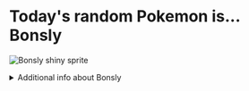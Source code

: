 # Today's random Pokemon is... Bonsly

![Bonsly shiny sprite](https://raw.githubusercontent.com/PokeAPI/sprites/master/sprites/pokemon/shiny/438.png)

<details>
<summary>Additional info about Bonsly</summary>

| srpite type | image |
|------|------|
| back_default | ![Bonsly back_default sprite](https://raw.githubusercontent.com/PokeAPI/sprites/master/sprites/pokemon/back/438.png) |
| back_shiny | ![Bonsly back_shiny sprite](https://raw.githubusercontent.com/PokeAPI/sprites/master/sprites/pokemon/back/shiny/438.png) |
| front_default | ![Bonsly front_default sprite](https://raw.githubusercontent.com/PokeAPI/sprites/master/sprites/pokemon/438.png) | </details>